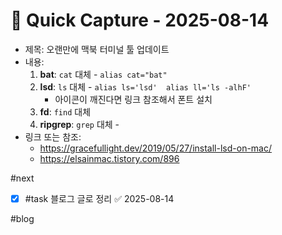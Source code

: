 # 📝 Quick Capture - 2025-08-14

- 제목: 오랜만에 맥북 터미널 툴 업데이트
- 내용:
	1. **bat**: `cat` 대체 - `alias cat="bat"`
	2. **lsd**: `ls` 대체 -   `alias ls='lsd'  alias ll='ls -alhF'` 
		- 아이콘이 깨진다면 링크 참조해서 폰트 설치
	3. **fd**: `find` 대체 
	4. **ripgrep**: `grep` 대체 - 
- 링크 또는 참조:
	- https://gracefullight.dev/2019/05/27/install-lsd-on-mac/
	- https://elsainmac.tistory.com/896

#next
- [x] #task 블로그 글로 정리 ✅ 2025-08-14


#blog 